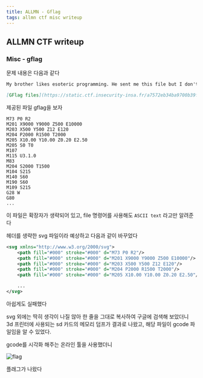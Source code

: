 ```yaml
---
title: ALLMN - Gflag
tags: allmn ctf misc writeup
---
```


## ALLMN CTF writeup

### Misc - gflag

문제 내용은 다음과 같다

```markdown
My brother likes esoteric programming. He sent me this file but I don't see what it is for. Could you help me ?

[GFlag files](https://static.ctf.insecurity-insa.fr/a7572eb34ba9700b39f1ba7f5869bf301b67d406.tar.gz)
```

제공된 파일 gflag을 보자

```
M73 P0 R2
M201 X9000 Y9000 Z500 E10000
M203 X500 Y500 Z12 E120
M204 P2000 R1500 T2000
M205 X10.00 Y10.00 Z0.20 E2.50
M205 S0 T0
M107
M115 U3.1.0
M83
M204 S2000 T1500
M104 S215
M140 S60
M190 S60
M109 S215
G28 W
G80
...
```

이 파일은 확장자가 생략되어 있고, file 명령어를 사용해도 `ASCII text` 라고만 알려준다

헤더를 생략한 svg 파일이라 예상하고 다음과 같이 바꾸었다

```svg
<svg xmlns="http://www.w3.org/2000/svg">
    <path fill="#000" stroke="#000" d="M73 P0 R2"/>
    <path fill="#000" stroke="#000" d="M201 X9000 Y9000 Z500 E10000"/>
    <path fill="#000" stroke="#000" d="M203 X500 Y500 Z12 E120"/>
    <path fill="#000" stroke="#000" d="M204 P2000 R1500 T2000"/>
    <path fill="#000" stroke="#000" d="M205 X10.00 Y10.00 Z0.20 E2.50"/>

    ...
</svg>
```

아쉽게도 실패했다

svg 외에는 딱히 생각이 나질 않아 한 줄을 그대로 복사하여 구글에 검색해 보았더니
3d 프린터에 사용되는 sd 카드의 메모리 덤프가 결과로 나왔고,
해당 파일이 gcode 파일임을 알 수 있었다.

gcode를 시각화 해주는 온라인 툴을 사용했더니

![flag](/sparta-study-archive/assets/images/allmn_gflg_flag.PNG)

플래그가 나왔다

